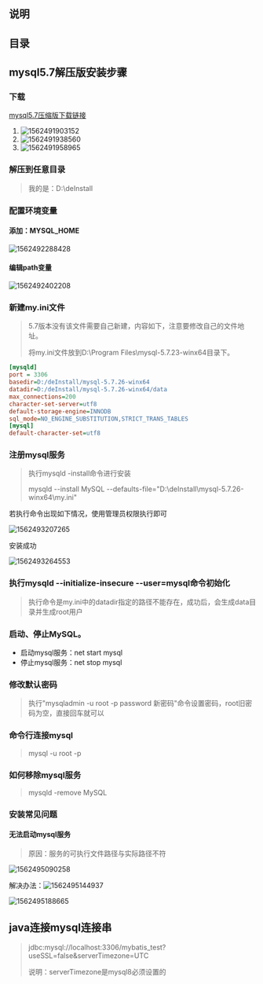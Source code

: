 ## 说明

## 目录

## mysql5.7解压版安装步骤

### 下载

[mysql5.7压缩版下载链接](https://dev.mysql.com/downloads/mysql/)

1. ![1562491903152](E:\git\note\数据库\images\1562491903152.png)
2. ![1562491938560](E:\git\note\数据库\images\1562491938560.png)
3. ![1562491958965](E:\git\note\数据库\images\1562491958965.png)

### 解压到任意目录

> 我的是：D:\deInstall

### 配置环境变量

#### 添加：MYSQL_HOME

![1562492288428](E:\git\note\数据库\images\1562492288428.png)

#### 编辑path变量

![1562492402208](E:\git\note\数据库\images\1562492402208.png)

### 新建my.ini文件

> 5.7版本没有该文件需要自己新建，内容如下，注意要修改自己的文件地址。
>
> 将my.ini文件放到D:\Program Files\mysql-5.7.23-winx64目录下。

```ini
[mysqld]
port = 3306
basedir=D:/deInstall/mysql-5.7.26-winx64
datadir=D:/deInstall/mysql-5.7.26-winx64/data
max_connections=200
character-set-server=utf8
default-storage-engine=INNODB
sql_mode=NO_ENGINE_SUBSTITUTION,STRICT_TRANS_TABLES
[mysql]
default-character-set=utf8
```

### 注册mysql服务

> 执行mysqld -install命令进行安装
>
> mysqld --install MySQL --defaults-file="D:\deInstall\mysql-5.7.26-winx64\my.ini"

若执行命令出现如下情况，使用管理员权限执行即可

![1562493207265](E:\git\note\数据库\images\1562493207265.png)

安装成功

![1562493264553](E:\git\note\数据库\images\1562493264553.png)

### 执行mysqld --initialize-insecure --user=mysql命令初始化

> 执行命令是my.ini中的datadir指定的路径不能存在，成功后，会生成data目录并生成root用户

### 启动、停止MySQL。

- 启动mysql服务：net start mysql
- 停止mysql服务：net stop mysql

### 修改默认密码

> 执行"mysqladmin -u root -p password 新密码"命令设置密码，root旧密码为空，直接回车就可以

### 命令行连接mysql

> mysql -u root -p

### 如何移除mysql服务

> mysqld -remove MySQL

### 安装常见问题

#### 无法启动mysql服务

> 原因：服务的可执行文件路径与实际路径不符

![1562495090258](E:\git\note\数据库\images\1562495090258.png)

解决办法：![1562495144937](E:\git\note\数据库\images\1562495144937.png)

![1562495188665](E:\git\note\数据库\images\1562495188665.png)

## java连接mysql连接串

> jdbc:mysql://localhost:3306/mybatis_test?useSSL=false&serverTimezone=UTC
>
> 说明：serverTimezone是mysql8必须设置的

